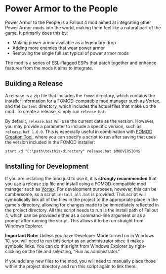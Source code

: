# Power Armor to the People

Power Armor to the People is a Fallout 4 mod aimed at integrating other Power Armor mods into the world, making them feel like a natural part of the game. It primarily does this by:
* Making power armor available as a legendary drop
* Adding more enemies that wear power armor
* Removing the single full set typical of power armor mods

The mod is a series of ESL-flagged ESPs that patch together and enhance features from the mods it aims to integrate.

## Building a Release
A release is a zip file that includes the `fomod` directory, which contains the installer information for a FOMOD-compatible mod manager such as [Vortex](https://www.nexusmods.com/about/vortex/), and the `Content` directory, which includes the actual files that make up the mod. To create a release, simply run `release.bat`.

By default, `release.bat` will use the current date as the version. However, you may provide a parameter to include a specific version, such as `release.bat 1.0.0`. This is especially useful in combination with [FOMOD Creation Tool](https://www.nexusmods.com/fallout4/mods/6821), where you can specify a script to run after saving that uses the version included in the FOMOD installer:

```
start /d "C:\path\to\this\directory" release.bat $MODVERSION$
```

## Installing for Development
If you are installing the mod just to use it, it is **strongly recommended** that you use a release zip file and install using a FOMOD-compatible mod manager such as [Vortex](https://www.nexusmods.com/about/vortex/). For development purposes, however, this can be cumbersome, so a script `install_all.bat` is provided. This script will symbolically link all of the files in the project to the appropriate place in the game's directory, allowing for changes made to be immediately reflected in the project directory. All this script needs to run is the install path of Fallout 4, which can be provided either as a command-line argument or as a prompt after running the script. This allows it to be run straight from Windows Explorer.

**Important Note:** Unless you have Developer Mode turned on in Windows 10, you will need to run this script as an administrator since it makes symbolic links. You can do this right from Windows Explorer by right-clicking on the file and selecting, "Run as administrator."

If you add any new files to the mod, you will need to manually place those within the project directory and run this script again to link them.